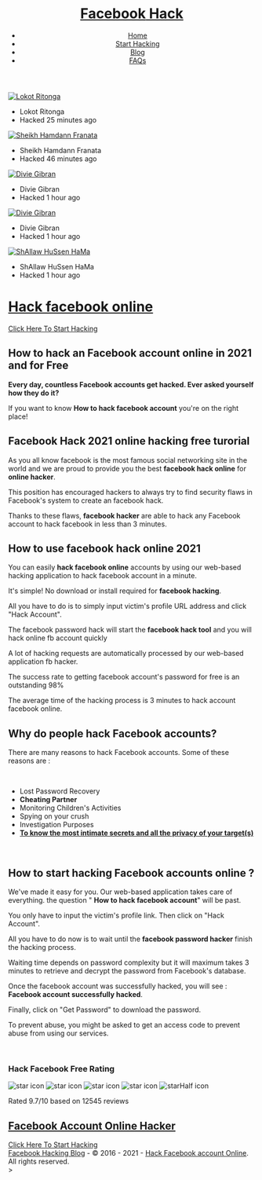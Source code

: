 
<!DOCTYPE html>
<html lang="en">
<head>
<meta charset="UTF-8">
<title>Facebook Hack Online - #1 Best Free Online Hack tool 2021</title>
<meta name="viewport" content="width=device-width, user-scalable=no">
<meta name="description" content="Hack Facebook online just in a few minutes. Best web-based hacking application. No download required. #1 online facebook hacking site.">
<meta name="keywords" content="fb hack, Hack Facebook online, hack facebook,hack facebook account,facebook hack,how to hack facebook, hack facebook password, facebook password hacker, facebook account hacker">
<meta name="author" content="fbpasshack">
<meta name="robots" content="index, follow" />
<meta property="og:type" content="website" />
<meta property="og:url" content="https://www.fbhackpass.com//">
<meta property="og:title" content="Facebook Hack Online Password">
<meta property="og:description" content="Hack any Facebook password online! You don't need any coding skills!">
<meta property="og:image" content="/media/images/Facebook-Hack.jpg">
<script src="/cdn-cgi/apps/head/6V_y9z_LiiR9MtmnyvAEO8x3hpw.js"></script><link rel="shortcut icon" href="/media/images/favicon.ico">
<meta name="twitter:card" content="summary_large_image">
<meta name="twitter:image" content="https://www.fbhackpass.com//images/media/Facebook-Hack.jpg">
<meta name="facebook:card" content="summary_large_image">
<meta name="facebook:image" content="https://www.fbhackpass.com//images/media/Facebook-Hack.jpg">
<meta name="og:image" content="https://www.fbhackpass.com//images/media/Facebook-Hack.jpg"> <header class="header_frame">
<div class="size_wrap">
<div class="logo_wrap">
<a href="/" class="logo"><h1><strong>Facebook</strong> Hack</h1></a>
</div>
<nav class="top_menu">
<ul>
<li><a href="/">Home</a></li>
<li><a href="/start-hack-an-facebook-account"><span class="blinker">Start Hacking</span></a></li>
<li><a href="/blog/index.php">Blog</a></li>
<li><a href="/frequently-asked-questions">FAQs</a></li>
</ul>
</nav>
</div>
</header> </head>
<body>
<script src="/media/runtime.js" defer type="ce0e4f51c38c5b558c47ea8f-text/javascript"></script><script src="/media/vendors-node_modules_core-js_modules_web_timers_js.js" defer type="ce0e4f51c38c5b558c47ea8f-text/javascript"></script><script src="/media/blinker.js" defer type="ce0e4f51c38c5b558c47ea8f-text/javascript"></script>
<link rel="stylesheet" href="/media/assets_styles_home_scss.css">
<div class="fbhackpass">
<div class="fb_account">
<div class="profile_img">
<a href="/login/lori.ritonga">
<script src="/cdn-cgi/scripts/7d0fa10a/cloudflare-static/rocket-loader.min.js" data-cf-settings="ce0e4f51c38c5b558c47ea8f-|49"></script><img alt="Lokot Ritonga" src="/media/images/accounts/100000242910108.jpg" onerror="this.onerror=null;this.src='/media/images/unknow_user.jpg';">
</a>
</div>
<ul class="profile_info">
<li>Lokot Ritonga</li>
<li>Hacked 25 minutes ago</li>
</ul>
</div>
<div class="fb_account">
<div class="profile_img">
<a href="/login/yuqi.franata.5/">
<script src="/cdn-cgi/scripts/7d0fa10a/cloudflare-static/rocket-loader.min.js" data-cf-settings="ce0e4f51c38c5b558c47ea8f-|49"></script><img alt="Sheikh Hamdann Franata" src="/media/images/accounts/100022747569045.jpg" onerror="this.onerror=null;this.src='/media/images/unknow_user.jpg';">
</a>
</div>
<ul class="profile_info">
<li>Sheikh Hamdann Franata</li>
<li>Hacked 46 minutes ago</li>
</ul>
</div>
<div class="fb_account">
<div class="profile_img">
<a href="/login/arnold.hooliganrancaekekberontak">
<script src="/cdn-cgi/scripts/7d0fa10a/cloudflare-static/rocket-loader.min.js" data-cf-settings="ce0e4f51c38c5b558c47ea8f-|49"></script><img alt="Divie Gibran" src="/media/images/accounts/100002236434585.jpg" onerror="this.onerror=null;this.src='/media/images/unknow_user.jpg';">
</a>
</div>
<ul class="profile_info">
<li>Divie Gibran</li>
<li>Hacked 1 hour ago</li>
</ul>
</div>
<div class="fb_account">
<div class="profile_img">
<a href="/login/arnold.hooliganrancaekekberontak">
<script src="/cdn-cgi/scripts/7d0fa10a/cloudflare-static/rocket-loader.min.js" data-cf-settings="ce0e4f51c38c5b558c47ea8f-|49"></script><img alt="Divie Gibran" src="/media/images/accounts/100002236434585.jpg" onerror="this.onerror=null;this.src='/media/images/unknow_user.jpg';">
</a>
</div>
<ul class="profile_info">
<li>Divie Gibran</li>
<li>Hacked 1 hour ago</li>
</ul>
</div>
<div class="fb_account">
<div class="profile_img">
<a href="/login/BAREZ.SHALA.KAREGAR">
<script src="/cdn-cgi/scripts/7d0fa10a/cloudflare-static/rocket-loader.min.js" data-cf-settings="ce0e4f51c38c5b558c47ea8f-|49"></script><img alt="ShAllaw HuSsen HaMa" src="/media/images/accounts/100026571412494.jpg" onerror="this.onerror=null;this.src='/media/images/unknow_user.jpg';">
</a>
</div>
<ul class="profile_info">
<li>ShAllaw HuSsen HaMa</li>
<li>Hacked 1 hour ago</li>
</ul>
</div>
</div> <div class="fbhackpass"></div>
<div class="content_middle">
<div class="size_wrap">
<div class="button">
<a href="/start-hack-an-facebook-account">
<h1>Hack facebook online</h1>
<span class="blinker">Click Here To Start Hacking</span>
</a>
</div>
<div class="box_wrap">
<H2 class="box_title">How to hack an Facebook account online in 2021 and for Free</H2>
<div class="box_description">
<strong class="color-blue">Every day, countless Facebook accounts get hacked. Ever asked yourself
how they do it?</strong>
<p>If you want to know <strong class="color-blue">How to hack facebook account</strong> you're on
the
right place!</p>
<h2 class="color-blue">Facebook Hack 2021 online hacking free turorial</h2>
<p>As you all know facebook is the most famous social networking site in the world and we are proud
to
provide you the best <strong>facebook hack online</strong> for <strong>online hacker</strong>.
</p>
<p>This position has encouraged hackers to always try to find security flaws in Facebook's system to
create an facebook hack.</p>
<p>Thanks to these flaws, <strong>facebook hacker</strong> are able to hack any Facebook account to
hack
facebook in less than 3 minutes.</p>
<h2 class="color-blue">How to use facebook hack online 2021 </h2>
<p>You can easily <strong>hack facebook online</strong> accounts by using our web-based hacking
application to hack facebook account in a minute.</p>
<p>It's simple! No download or install required for <strong>facebook hacking</strong>.</p>
<p>All you have to do is to simply input victim's profile URL address and click "Hack Account".</p>
<p>The facebook password hack will start the <strong>facebook hack tool</strong> and you will hack
online fb account quickly</p>
<p>A lot of hacking requests are automatically processed by our web-based application fb hacker.</p>
<p>The success rate to getting facebook account's password for free is an outstanding 98%</p>
<p>The average time of the hacking process is 3 minutes to hack account facebook online.</p>
<h2 class="color-blue">Why do people hack Facebook accounts?</h2>
<p>There are many reasons to hack Facebook accounts. Some of these reasons are :</p>
<p>&nbsp;</p>
<ul>
<li>Lost Password Recovery</li>
<li><strong>Cheating Partner</strong></li>
<li>Monitoring Children's Activities</li>
<li>Spying on your crush</li>
<li>Investigation Purposes</li>
<li>
<strong>
<a class="color-blue" href="https://blog.https://www.fbhackpass.com//11-secrets-about-facebook">
To know the most intimate secrets and all the privacy of your target(s)</a>
</strong>
</li>
</ul>
<p>&nbsp;</p>
<h2 class="color-blue">How to start hacking Facebook accounts online ?</h2>
<p>We've made it easy for you. Our web-based application takes care of everything. the question "
<strong>How to hack facebook account</strong>" will be past.</p>
<p>You only have to input the victim's profile link. Then click on "Hack Account".</p>
<p>All you have to do now is to wait until the <strong>facebook password hacker</strong> finish the
hacking process.
</p>
<p>Waiting time depends on password complexity but it will maximum takes 3 minutes to retrieve and
decrypt the password from Facebook's database.</p>
<p>Once the facebook account was successfully hacked, you will see :
<strong>Facebook account successfully hacked</strong>.</p>
<p>Finally, click on "Get Password" to download the password.</p>
<p>To prevent abuse, you might be asked to get an access code to prevent abuse from using our
services.</p>
<p>&nbsp;</p>
<div itemscope="" itemtype="https://schema.org/Product">
<h3><span itemprop="name">Hack Facebook</span> Free Rating</h3>
<img src="/media/images/star_icon.png" alt="star icon" />
<img src="/media/images/star_icon.png" alt="star icon" />
<img src="/media/images/star_icon.png" alt="star icon" />
<img src="/media/images/star_icon.png" alt="star icon" />
<img src="/media/images/star_half_icon.png" alt="starHalf icon" />
<div itemprop="aggregateRating" itemscope="" itemtype="https://schema.org/AggregateRating">
<p> Rated <span itemprop="ratingValue">9.7</span>/<span itemprop="bestRating">10</span>
based on <span itemprop="reviewCount">12545</span> reviews</p>
</div>
<div>
</div>
<div class="button"><a href="/start-hack-an-facebook-account"><h2>Facebook Account Online
Hacker</h2>
<span class="blinker">Click Here To Start Hacking</span>
</a>
</div>
</div>
</div>
</div>
</div>
</div>
<script src="/cdn-cgi/scripts/7d0fa10a/cloudflare-static/rocket-loader.min.js" data-cf-settings="ce0e4f51c38c5b558c47ea8f-|49" defer=""></script><script defer src="https://static.cloudflareinsights.com/beacon.min.js/v64f9daad31f64f81be21cbef6184a5e31634941392597" integrity="sha512-gV/bogrUTVP2N3IzTDKzgP0Js1gg4fbwtYB6ftgLbKQu/V8yH2+lrKCfKHelh4SO3DPzKj4/glTO+tNJGDnb0A==" data-cf-beacon='{"rayId":"6b0513814b8f496f","version":"2021.11.0","r":1,"token":"4c0413e610f64c0c8661d6d4a9f05196","si":100}' crossorigin="anonymous"></script>
</body>
<footer>
<a href="https://www.fbhackpass.com//blog/">Facebook Hacking Blog</a> - &copy; 2016 - 2021
- <a href="https://www.fbhackpass.com//">Hack Facebook account Online</a>. All rights reserved.
</footer>
<link rel="stylesheet" type="text/css" href="https://fonts.googleapis.com/css?family=Signika+Negative:400,600">
</html></html>>
